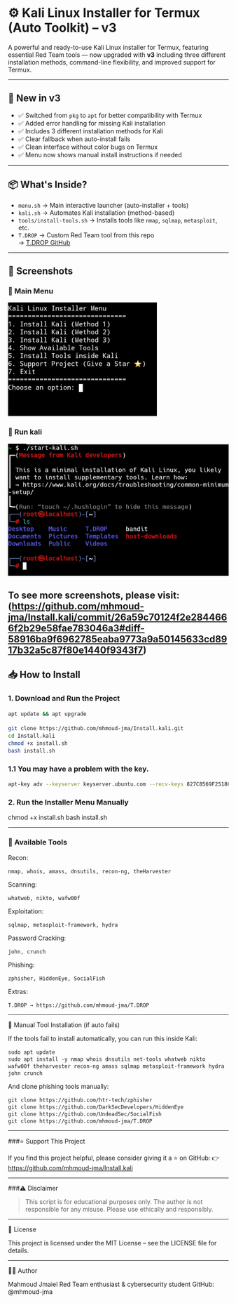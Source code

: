 # ⚙️ Kali Linux Installer for Termux (Auto Toolkit) – v3

A powerful and ready-to-use Kali Linux installer for Termux, featuring essential Red Team tools — now upgraded with **v3** including three different installation methods, command-line flexibility, and improved support for Termux.

---

## 🚀 New in v3

- ✅ Switched from `pkg` to `apt` for better compatibility with Termux
- ✅ Added error handling for missing Kali installation
- ✅ Includes 3 different installation methods for Kali
- ✅ Clear fallback when auto-install fails
- ✅ Clean interface without color bugs on Termux
- ✅ Menu now shows manual install instructions if needed

---

## 📦 What's Inside?

- `menu.sh` → Main interactive launcher (auto-installer + tools)
- `kali.sh` → Automates Kali installation (method-based)
- `tools/install-tools.sh` → Installs tools like `nmap`, `sqlmap`, `metasploit`, etc.
- `T.DROP` → Custom Red Team tool from this repo  
  → [T.DROP GitHub](https://github.com/mhmoud-jma/T.DROP)

---

## 📸 Screenshots

### 🔹 Main Menu
![Main Menu](photos/Interface.jpg)
### 🔹 Run kali
![Run kali](https://github.com/mhmoud-jma/Install.kali/blob/main/Termux%202.jpg)

To see more screenshots, please visit:(https://github.com/mhmoud-jma/Install.kali/commit/26a59c70124f2e2844666f2b29e58fae783046a3#diff-58916ba9f6962785eaba9773a9a50145633cd8917b32a5c87f80e1440f9343f7)
---

## 📥 How to Install

### 1. Download and Run the Project

```bash
apt update && apt upgrade 

git clone https://github.com/mhmoud-jma/Install.kali.git
cd Install.kali
chmod +x install.sh
bash install.sh
```
### 1.1 You may have a problem with the key. 
 ```bash
apt-key adv --keyserver keyserver.ubuntu.com --recv-keys 827C8569F2518CC677FECA1AED65462EC8D5E4C5
```

### 2. Run the Installer Menu Manually

chmod +x install.sh
bash install.sh


---

### 🧰 Available Tools

Recon:
```
nmap, whois, amass, dnsutils, recon-ng, theHarvester
```
Scanning:
```
whatweb, nikto, wafw00f
```
Exploitation:
```
sqlmap, metasploit-framework, hydra
```
Password Cracking:
```
john, crunch
```
Phishing:
```
zphisher, HiddenEye, SocialFish
```
Extras:
```
T.DROP → https://github.com/mhmoud-jma/T.DROP
```

---

🔧 Manual Tool Installation (if auto fails)

If the tools fail to install automatically, you can run this inside Kali:
```
sudo apt update
sudo apt install -y nmap whois dnsutils net-tools whatweb nikto wafw00f theharvester recon-ng amass sqlmap metasploit-framework hydra john crunch
```
And clone phishing tools manually:
```
git clone https://github.com/htr-tech/zphisher
git clone https://github.com/DarkSecDevelopers/HiddenEye
git clone https://github.com/UndeadSec/SocialFish
git clone https://github.com/mhmoud-jma/T.DROP
```

---

###⭐ Support This Project

If you find this project helpful, please consider giving it a ⭐ on GitHub:
👉 https://github.com/mhmoud-jma/Install.kali


---

###⚠️ Disclaimer

> This script is for educational purposes only. The author is not responsible for any misuse.
Please use ethically and responsibly.




---

📄 License

This project is licensed under the MIT License – see the LICENSE file for details.


---

👨‍💻 Author

Mahmoud Jmaiel
Red Team enthusiast & cybersecurity student
GitHub: @mhmoud-jma
